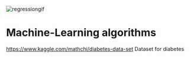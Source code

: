 ![regressiongif](https://user-images.githubusercontent.com/39417893/110021191-7dad8b80-7d3b-11eb-9dce-68e28bb68f7e.gif)
# Machine-Learning algorithms

https://www.kaggle.com/mathchi/diabetes-data-set Dataset for diabetes
